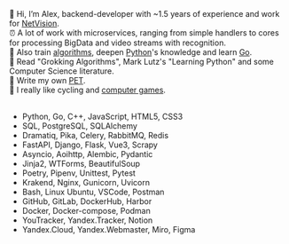 <div>👋 Hi, I’m Alex, backend-developer with ~1.5 years of experience and work for <a href="https://net-vision.pro/">NetVision</a>.</div>
<div>⏰ A lot of work with microservices, ranging from simple handlers to cores for processing BigData and video streams with recognition.</div>
<div>🧠 Also train <a href="https://leetcode.com/">algorithms</a>, deepen <a href="https://www.python.org/">Python</a>'s knowledge and learn <a href="https://go.dev/">Go</a>.</div>
<div>📓 Read "Grokking Algorithms", Mark Lutz's "Learning Python" and some Computer Science literature.</div>
<div>📝 Write my own <a href="https://github.com/AlexeyPlz/PET">PET</a>.</div>
<div>🤟 I really like cycling and <a href="https://steamcommunity.com/id/CyII4iK">computer games</a>.</div>
<br>

- Python, Go, C++, JavaScript, HTML5, CSS3
- SQL, PostgreSQL, SQLAlchemy
- Dramatiq, Pika, Celery, RabbitMQ, Redis
- FastAPI, Django, Flask, Vue3, Scrapy
- Asyncio, Aoihttp, Alembic, Pydantic
- Jinja2, WTForms, BeautifulSoup
- Poetry, Pipenv, Unittest, Pytest
- Krakend, Nginx, Gunicorn, Uvicorn
- Bash, Linux Ubuntu, VSCode, Postman
- GitHub, GitLab, DockerHub, Harbor
- Docker, Docker-compose, Podman
- YouTracker, Yandex.Tracker, Notion
- Yandex.Cloud, Yandex.Webmaster, Miro, Figma
<!---
AlexeyPlz/AlexeyPlz is a ✨ special ✨ repository because its `README.md` (this file) appears on your GitHub profile.
You can click the Preview link to take a look at your changes.
--->
